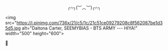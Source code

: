 
<center> ╭∩╮(︶︿︶)╭∩╮ </center>



 <img src="https://i.pinimg.com/736x/21/c5/1c/21c51ce09279208c8f562087be1d35d5.jpg alt="Daitona Carter, SEEMYBIAS - BTS ARMY --- HIYA!" width="500" height="600"> 

💜 
